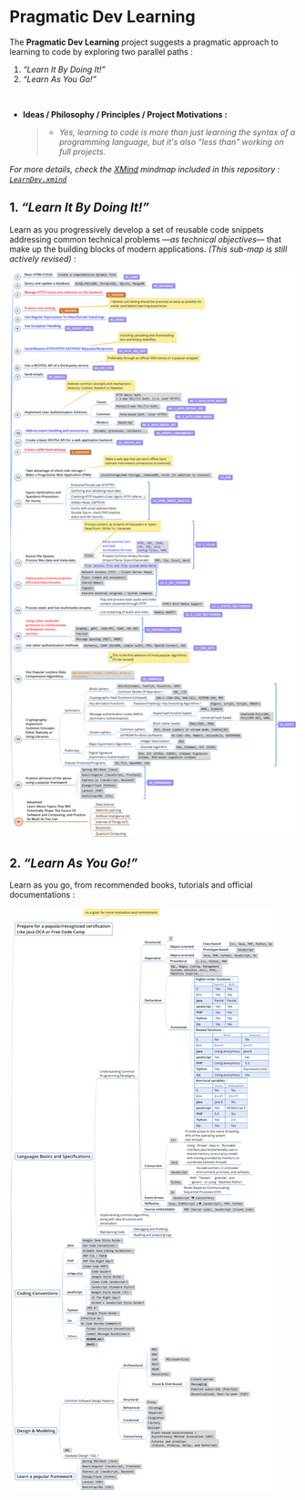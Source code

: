 # Pragmatic Dev Learning

The **Pragmatic Dev Learning** project suggests a pragmatic approach to learning to code by exploring two parallel paths :
1. _“Learn It By Doing It!”_
2. _“Learn As You Go!”_

<br />

- **Ideas / Philosophy / Principles / Project Motivations :**
  > - *Yes, learning to code is more than just learning the syntax of a programming language, but it's also “less than” working on full projects.*

_For more details, check the [XMind](https://www.xmind.net/xmind8-pro/) mindmap included in this repository : [`LearnDev.xmind`](LearnDev.xmind)_

## 1. _“Learn It By Doing It!”_

Learn as you progressively develop a set of reusable code snippets addressing common technical problems —*as technical objectives*— that make up the building blocks of modern applications. _(This sub-map is still actively revised)_ :

![Learn_It_By_Doing_It](assets/Learn_It_By_Doing_It.png)

## 2. _“Learn As You Go!”_

Learn as you go, from recommended books, tutorials and official documentations :

![Learn_As_You_Go](assets/Learn_As_You_Go.png)
